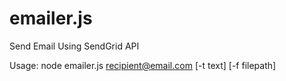 # emailer.js
Send Email Using SendGrid API

Usage:
node emailer.js <recipient@email.com> <recepient-name> <Subject> [-t text] [-f filepath]
